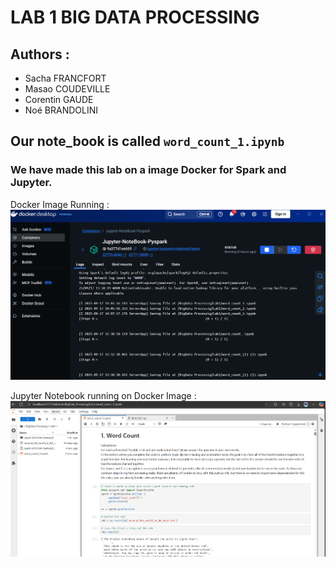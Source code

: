 # LAB 1 BIG DATA PROCESSING

## Authors : 
- Sacha FRANCFORT
- Masao COUDEVILLE
- Corentin GAUDE
- Noé BRANDOLINI

## Our note_book is called ```word_count_1.ipynb```

### We have made this lab on a image Docker for Spark and Jupyter.

Docker Image Running :
![Docker Image Running](img\docker_running.png)

Jupyter Notebook running on Docker Image :
![Jupyter Notebook running on Docker Image](img\localhost_docker.png)
